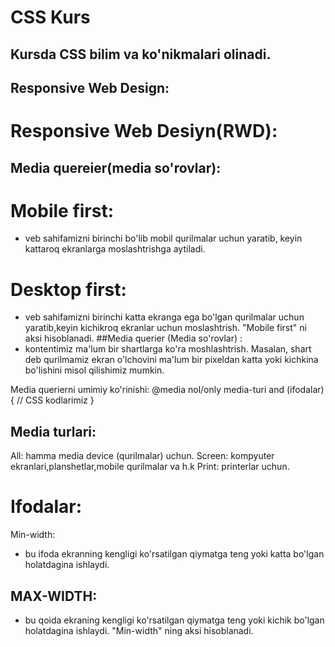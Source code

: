 # CSS Kurs

## Kursda CSS bilim va ko'nikmalari olinadi.

## Responsive Web Design:

# Responsive Web Desiyn(RWD):

## Media quereier(media so'rovlar):

# Mobile first:

-   veb sahifamizni birinchi bo'lib mobil qurilmalar uchun yaratib, keyin kattaroq ekranlarga moslashtrishga aytiladi.

# Desktop first:

-   veb sahifamizni birinchi katta ekranga ega bo'lgan qurilmalar uchun yaratib,keyin kichikroq ekranlar uchun moslashtrish. "Mobile first" ni aksi hisoblanadi.
    ##Media querier (Media so'rovlar) :
-   kontentimiz ma'lum bir shartlarga ko'ra moshlashtrish. Masalan, shart deb qurilmamiz ekran o'lchovini ma'lum bir pixeldan katta yoki kichkina bo'lishini misol qilishimiz mumkin.

Media querierni umimiy ko'rinishi:
@media nol/only media-turi and (ifodalar) {
// CSS kodlarimiz
}

## Media turlari:

All: hamma media device (qurilmalar) uchun.
Screen: kompyuter ekranlari,planshetlar,mobile qurilmalar va h.k
Print: printerlar uchun.

# Ifodalar:

Min-width:

-   bu ifoda ekranning kengligi ko'rsatilgan qiymatga teng yoki katta bo'lgan holatdagina ishlaydi.

## MAX-WIDTH:

-   bu qoida ekraning kengligi ko'rsatilgan qiymatga teng yoki kichik bo'lgan holatdagina ishlaydi. "Min-width" ning aksi hisoblanadi.
